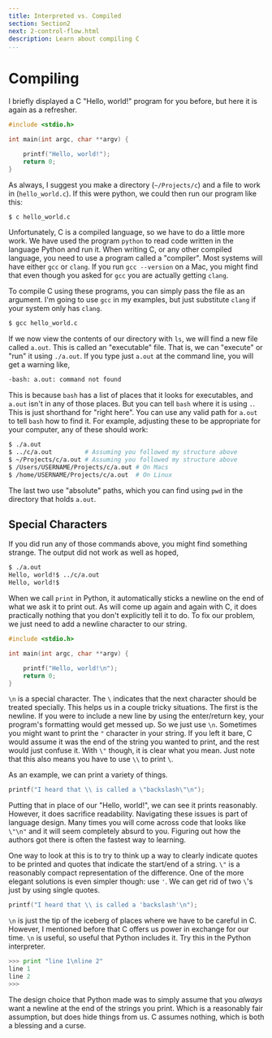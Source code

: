 ```yaml
---
title: Interpreted vs. Compiled
section: Section2
next: 2-control-flow.html
description: Learn about compiling C
...
```


# Compiling

I briefly displayed a C "Hello, world!" program for you before, but here it is
again as a refresher.

```c
#include <stdio.h>

int main(int argc, char **argv) {

    printf("Hello, world!");
    return 0;
}
```

As always, I suggest you make a directory (`~/Projects/c`) and a file to work in
(`hello_world.c`). If this were python, we could then run our program like this:

```bash
$ c hello_world.c
```

Unfortunately, C is a compiled language, so we have to do a little more work.
We have used the program `python` to read code written in the language Python
and run it. When writing C, or any other compiled language, you need to use a
program called a "compiler". Most systems will have either `gcc` or `clang`.
If you run `gcc --version` on a Mac, you might find that even though you asked
for `gcc` you are actually getting `clang`.

To compile C using these programs, you can simply pass the file as an argument.
I'm going to use `gcc` in my examples, but just substitute `clang` if your
system only has `clang`.

```bash
$ gcc hello_world.c
```

If we now view the contents of our directory with `ls`, we will find a new file
called `a.out`. This is called an "executable" file. That is, we can "execute"
or "run" it using `./a.out`. If you type just `a.out` at the command line, you
will get a warning like,

```bash
-bash: a.out: command not found
```

This is because `bash` has a list of places that it looks for executables, and
`a.out` isn't in any of those places. But you can tell `bash` where it is using
`.`. This is just shorthand for "right here". You can use any valid path for
`a.out` to tell `bash` how to find it. For example, adjusting these to be
appropriate for your computer, any of these should work:

```bash
$ ./a.out
$ ../c/a.out         # Assuming you followed my structure above
$ ~/Projects/c/a.out # Assuming you followed my structure above
$ /Users/USERNAME/Projects/c/a.out # On Macs
$ /home/USERNAME/Projects/c/a.out  # On Linux
```

The last two use "absolute" paths, which you can find using `pwd` in the
directory that holds `a.out`.

## Special Characters

If you did run any of those commands above, you might find something strange.
The output did not work as well as hoped,

```bash
$ ./a.out
Hello, world!$ ../c/a.out
Hello, world!$
```

When we call `print` in Python, it automatically sticks a newline on the end of
what we ask it to print out. As will come up again and again with C, it does
practically nothing that you don't explicitly tell it to do. To fix our
problem, we just need to add a newline character to our string.

```c
#include <stdio.h>

int main(int argc, char **argv) {

    printf("Hello, world!\n");
    return 0;
}
```

`\n` is a special character. The `\` indicates that the next character should
be treated specially. This helps us in a couple tricky situations. The first is
the newline. If you were to include a new line by using the enter/return key,
your program's formatting would get messed up. So we just use `\n`. Sometimes
you might want to print the `"` character in your string. If you left it bare,
C would assume it was the end of the string you wanted to print, and the rest
would just confuse it. With `\"` though, it is clear what you mean. Just note
that this also means you have to use `\\` to print `\`.

As an example, we can print a variety of things.

```c
printf("I heard that \\ is called a \"backslash\"\n");
```

Putting that in place of our "Hello, world!", we can see it prints reasonably.
However, it does sacrifice readability. Navigating these issues is part of
language design. Many times you will come across code that looks like `\"\n"`
and it will seem completely absurd to you. Figuring out how the authors got
there is often the fastest way to learning.

One way to look at this is to try to think up a way to clearly indicate quotes
to be printed and quotes that indicate the start/end of a string. `\"` is a
reasonably compact representation of the difference. One of the more elegant
solutions is even simpler though: use `'`. We can get rid of two `\`'s just
by using single quotes.

```c
printf("I heard that \\ is called a 'backslash'\n");
```

`\n` is just the tip of the iceberg of places where we have to be careful in
C. However, I mentioned before that C offers us power in exchange for our time.
`\n` is useful, so useful that Python includes it. Try this in the Python
interpreter.

```python
>>> print "line 1\nline 2"
line 1
line 2
>>>
```

The design choice that Python made was to simply assume that you *always*
want a newline at the end of the strings you print. Which is a reasonably fair
assumption, but does hide things from us. C assumes nothing, which is both a
blessing and a curse.
